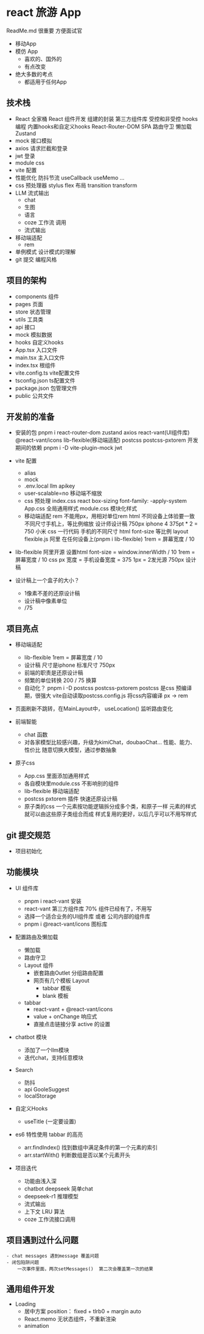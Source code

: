 # react 旅游 App
ReadMe.md 很重要  方便面试官
- 移动App
- 模仿 App
    - 喜欢的、国外的
    - 有点改变
- 绝大多数的考点
    - 都适用于任何App

## 技术栈
- React 全家桶
    React 组件开发
    组建的封装
    第三方组件库
    受控和非受控
    hooks编程  内置hooks和自定义hooks
    React-Router-DOM
        SPA
        路由守卫
        懒加载
    Zustand
- mock 接口模拟
- axios 请求拦截和登录
- jwt 登录
- module css
- vite  配置
- 性能优化
    防抖节流
    useCallback useMemo ...
- css 预处理器  stylus
    flex 布局
    transition
    transform
- LLM 流式输出
    - chat
    - 生图
    - 语言
    - coze 工作流 调用
    - 流式输出
- 移动端适配
    - rem
- 单例模式  设计模式的理解
- git 提交 编程风格

## 项目的架构
- components   组件
- pages    页面
- store    状态管理
- utils    工具类
- api      接口
- mock     模拟数据
- hooks    自定义hooks
- App.tsx  入口文件
- main.tsx  主入口文件
- index.tsx  根组件
- vite.config.ts  vite配置文件
- tsconfig.json  ts配置文件
- package.json  包管理文件
- public  公共文件


## 开发前的准备
- 安装的包
    pnpm i react-router-dom zustand axios react-vant(UI组件库) @react-vant/icons lib-flexible(移动端适配) postcss postcss-pxtorem
    开发期间的依赖
    pnpm i -D vite-plugin-mock jwt
- vite 配置
    - alias
    - mock
    - .env.local
    llm apikey
    - user-scalable=no  移动端不缩放
    - css 预处理
        index.css   react
        box-sizing  font-family: -apply-system
        App.css     全局通用样式
        module.css  模块化样式
    - 移动端适配 rem
        不能用px，用相对单位rem html
        不同设备上体验要一致
        不同尺寸手机上，等比例缩放
        设计师设计稿 750px iphone 4   375pt * 2 = 750
        小米 
        css 一行代码  手机的不同尺寸 html font-size 等比例
        layout
        flexible.js 阿里 在任何设备上(pnpm i lib-flexible)
        1rem = 屏幕宽度 / 10
- lib-flexible
    阿里开源
    设置html font-size = window.innerWidth / 10
    1rem = 屏幕宽度 / 10
    css px 宽度 = 手机设备宽度 = 375
    1px = 2发光源
    750px 设计稿

- 设计稿上一个盒子的大小？
    - 1像素不差的还原设计稿
    - 设计稿中像素单位
    - /75

## 项目亮点
- 移动端适配
    - lib-flexible   1rem = 屏幕宽度 / 10
    - 设计稿 尺寸是iphone 标准尺寸 750px
    - 前端的职责是还原设计稿
    - 频繁的单位转换  200 / 75 换算
    - 自动化？
        pnpm i -D postcss postcss-pxtorem
        postcss 是css 预编译期，很强大
        vite自动读取postcss.config.js 将css内容编译  px -> rem

- 页面刷新不跳转，在MainLayout中， useLocation() 监听路由变化

- 前端智能
    - chat 函数
    - 对各家模型比较感兴趣，升级为kimiChat，doubaoChat...
        性能、能力、性价比
        随意切换大模型，通过参数抽象

- 原子css
    - App.css 里面添加通用样式
    - 各自模块里module.css 不影响别的组件
    - lib-flexible 移动端适配
    - postcss pxtorem 插件 快速还原设计稿
    - 原子类的css
        一个元素按功能逻辑拆分成多个类，和原子一样
        元素的样式就可以由这些原子类组合而成
        样式复用的更好，以后几乎可以不用写样式

## git 提交规范
- 项目初始化
## 功能模块
- UI 组件库
    - pnpm i react-vant 安装
    - react-vant  第三方组件库  70% 组件已经有了，不用写
    - 选择一个适合业务的UI组件库 或者 公司内部的组件库
    - pnpm i @react-vant/icons    图标库
- 配置路由及懒加载
    - 懒加载
    - 路由守卫
    - Layout 组件
        - 嵌套路由Outlet 分组路由配置
        - 网页有几个模板 Layout
            - tabbar 模板
            - blank 模板
    - tabbar
        - react-vant + @react-vant/icons
        - value + onChange 响应式
        - 直接点击链接分享 active 的设置

- chatbot 模块
    - 添加了一个llm模块
    - 迭代chat，支持任意模块

- Search 
    - 防抖
    - api
        GooleSuggest
    - localStorage

- 自定义Hooks
    - useTitle  (一定要设置)

- es6 特性使用
    tabbar 的高亮
    - arr.findIndex()  找到数组中满足条件的第一个元素的索引
    - arr.startWith()  判断数组是否以某个元素开头


- 项目迭代
    - 功能由浅入深 
    - chatbot deepseek 简单chat 
    - deepseek-r1  推理模型 
    - 流式输出 
    - 上下文 LRU 算法
    - coze 工作流接口调用 

## 项目遇到过什么问题
    - chat messages 遇到message 覆盖问题
    - 闭包陷阱问题
        一次事件里面，两次setMessages()  第二次会覆盖第一次的结果


## 通用组件开发
- Loading 
    - 居中方案 
        position： fixed + tlrb0 + margin auto
    - React.memo 无状态组件，不重新渲染
    - animation